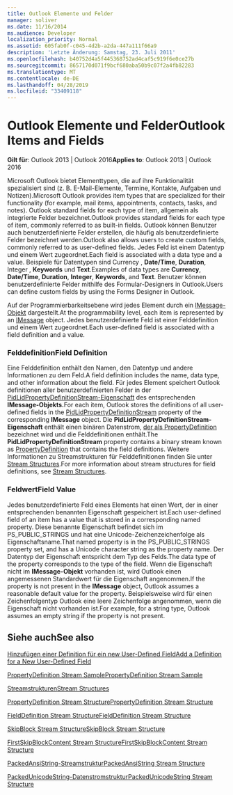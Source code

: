 ```yaml
---
title: Outlook Elemente und Felder
manager: soliver
ms.date: 11/16/2014
ms.audience: Developer
localization_priority: Normal
ms.assetid: 605fab0f-c045-4d2b-a2da-447a111f66a9
description: 'Letzte Änderung: Samstag, 23. Juli 2011'
ms.openlocfilehash: b40752d4a5f445368752ad4caf5c919f6e0ce27b
ms.sourcegitcommit: 8657170d071f9bcf680aba50b9c07f2a4fb82283
ms.translationtype: MT
ms.contentlocale: de-DE
ms.lasthandoff: 04/28/2019
ms.locfileid: "33409118"
---
```

# <a name="outlook-items-and-fields"></a><span data-ttu-id="08e5e-103">Outlook Elemente und Felder</span><span class="sxs-lookup"><span data-stu-id="08e5e-103">Outlook Items and Fields</span></span>

  
  
<span data-ttu-id="08e5e-104">**Gilt für**: Outlook 2013 | Outlook 2016</span><span class="sxs-lookup"><span data-stu-id="08e5e-104">**Applies to**: Outlook 2013 | Outlook 2016</span></span> 
  
<span data-ttu-id="08e5e-105">Microsoft Outlook bietet Elementtypen, die auf ihre Funktionalität spezialisiert sind (z. B. E-Mail-Elemente, Termine, Kontakte, Aufgaben und Notizen).</span><span class="sxs-lookup"><span data-stu-id="08e5e-105">Microsoft Outlook provides item types that are specialized for their functionality (for example, mail items, appointments, contacts, tasks, and notes).</span></span> <span data-ttu-id="08e5e-106">Outlook standard fields for each type of item, allgemein als integrierte Felder bezeichnet.</span><span class="sxs-lookup"><span data-stu-id="08e5e-106">Outlook provides standard fields for each type of item, commonly referred to as built-in fields.</span></span> <span data-ttu-id="08e5e-107">Outlook können Benutzer auch benutzerdefinierte Felder erstellen, die häufig als benutzerdefinierte Felder bezeichnet werden.</span><span class="sxs-lookup"><span data-stu-id="08e5e-107">Outlook also allows users to create custom fields, commonly referred to as user-defined fields.</span></span> <span data-ttu-id="08e5e-108">Jedes Feld ist einem Datentyp und einem Wert zugeordnet.</span><span class="sxs-lookup"><span data-stu-id="08e5e-108">Each field is associated with a data type and a value.</span></span> <span data-ttu-id="08e5e-109">Beispiele für Datentypen sind Currency ,  **Date/Time**,  **Duration**, Integer , **Keywords** und **Text**.</span><span class="sxs-lookup"><span data-stu-id="08e5e-109">Examples of data types are **Currency**, **Date/Time**, **Duration**, **Integer**, **Keywords**, and **Text**.</span></span> <span data-ttu-id="08e5e-110">Benutzer können benutzerdefinierte Felder mithilfe des Formular-Designers in Outlook.</span><span class="sxs-lookup"><span data-stu-id="08e5e-110">Users can define custom fields by using the Forms Designer in Outlook.</span></span>
  
<span data-ttu-id="08e5e-111">Auf der Programmierbarkeitsebene wird jedes Element durch ein [IMessage-Objekt](imessageimapiprop.md) dargestellt.</span><span class="sxs-lookup"><span data-stu-id="08e5e-111">At the programmability level, each item is represented by an [IMessage](imessageimapiprop.md) object.</span></span> <span data-ttu-id="08e5e-112">Jedes benutzerdefinierte Feld ist einer Felddefinition und einem Wert zugeordnet.</span><span class="sxs-lookup"><span data-stu-id="08e5e-112">Each user-defined field is associated with a field definition and a value.</span></span> 
  
### <a name="field-definition"></a><span data-ttu-id="08e5e-113">Felddefinition</span><span class="sxs-lookup"><span data-stu-id="08e5e-113">Field Definition</span></span>

<span data-ttu-id="08e5e-114">Eine Felddefinition enthält den Namen, den Datentyp und andere Informationen zu dem Feld.</span><span class="sxs-lookup"><span data-stu-id="08e5e-114">A field definition includes the name, data type, and other information about the field.</span></span> <span data-ttu-id="08e5e-115">Für jedes Element speichert Outlook definitionen aller benutzerdefinierten Felder in der [PidLidPropertyDefinitionStream-Eigenschaft](pidlidpropertydefinitionstream-canonical-property.md) des entsprechenden **IMessage-Objekts.**</span><span class="sxs-lookup"><span data-stu-id="08e5e-115">For each item, Outlook stores the definitions of all user-defined fields in the [PidLidPropertyDefinitionStream](pidlidpropertydefinitionstream-canonical-property.md) property of the corresponding **IMessage** object.</span></span> <span data-ttu-id="08e5e-116">Die **PidLidPropertyDefinitionStream-Eigenschaft** enthält einen binären Datenstrom, [der als PropertyDefinition](propertydefinition-stream-structure.md) bezeichnet wird und die Felddefinitionen enthält.</span><span class="sxs-lookup"><span data-stu-id="08e5e-116">The **PidLidPropertyDefinitionStream** property contains a binary stream known as [PropertyDefinition](propertydefinition-stream-structure.md) that contains the field definitions.</span></span> <span data-ttu-id="08e5e-117">Weitere Informationen zu Streamstrukturen für Felddefinitionen finden Sie unter [Stream Structures](stream-structures.md).</span><span class="sxs-lookup"><span data-stu-id="08e5e-117">For more information about stream structures for field definitions, see [Stream Structures](stream-structures.md).</span></span>
  
### <a name="field-value"></a><span data-ttu-id="08e5e-118">Feldwert</span><span class="sxs-lookup"><span data-stu-id="08e5e-118">Field Value</span></span>

<span data-ttu-id="08e5e-119">Jedes benutzerdefinierte Feld eines Elements hat einen Wert, der in einer entsprechenden benannten Eigenschaft gespeichert ist.</span><span class="sxs-lookup"><span data-stu-id="08e5e-119">Each user-defined field of an item has a value that is stored in a corresponding named property.</span></span> <span data-ttu-id="08e5e-120">Diese benannte Eigenschaft befindet sich im PS_PUBLIC_STRINGS und hat eine Unicode-Zeichenzeichenfolge als Eigenschaftsname.</span><span class="sxs-lookup"><span data-stu-id="08e5e-120">That named property is in the PS_PUBLIC_STRINGS property set, and has a Unicode character string as the property name.</span></span> <span data-ttu-id="08e5e-121">Der Datentyp der Eigenschaft entspricht dem Typ des Felds.</span><span class="sxs-lookup"><span data-stu-id="08e5e-121">The data type of the property corresponds to the type of the field.</span></span> <span data-ttu-id="08e5e-122">Wenn die Eigenschaft nicht im **IMessage-Objekt** vorhanden ist, wird Outlook einen angemessenen Standardwert für die Eigenschaft angenommen.</span><span class="sxs-lookup"><span data-stu-id="08e5e-122">If the property is not present in the **IMessage** object, Outlook assumes a reasonable default value for the property.</span></span> <span data-ttu-id="08e5e-123">Beispielsweise wird für einen Zeichenfolgentyp Outlook eine leere Zeichenfolge angenommen, wenn die Eigenschaft nicht vorhanden ist.</span><span class="sxs-lookup"><span data-stu-id="08e5e-123">For example, for a string type, Outlook assumes an empty string if the property is not present.</span></span> 
  
## <a name="see-also"></a><span data-ttu-id="08e5e-124">Siehe auch</span><span class="sxs-lookup"><span data-stu-id="08e5e-124">See also</span></span>



[<span data-ttu-id="08e5e-125">Hinzufügen einer Definition für ein new User-Defined Field</span><span class="sxs-lookup"><span data-stu-id="08e5e-125">Add a Definition for a New User-Defined Field</span></span>](how-to-add-a-definition-for-a-new-user-defined-field.md)
  
[<span data-ttu-id="08e5e-126">PropertyDefinition Stream Sample</span><span class="sxs-lookup"><span data-stu-id="08e5e-126">PropertyDefinition Stream Sample</span></span>](propertydefinition-stream-sample.md)
  
[<span data-ttu-id="08e5e-127">Streamstrukturen</span><span class="sxs-lookup"><span data-stu-id="08e5e-127">Stream Structures</span></span>](stream-structures.md)
  
[<span data-ttu-id="08e5e-128">PropertyDefinition Stream Structure</span><span class="sxs-lookup"><span data-stu-id="08e5e-128">PropertyDefinition Stream Structure</span></span>](propertydefinition-stream-structure.md)
  
[<span data-ttu-id="08e5e-129">FieldDefinition Stream Structure</span><span class="sxs-lookup"><span data-stu-id="08e5e-129">FieldDefinition Stream Structure</span></span>](fielddefinition-stream-structure.md)
  
[<span data-ttu-id="08e5e-130">SkipBlock Stream Structure</span><span class="sxs-lookup"><span data-stu-id="08e5e-130">SkipBlock Stream Structure</span></span>](skipblock-stream-structure.md)
  
[<span data-ttu-id="08e5e-131">FirstSkipBlockContent Stream Structure</span><span class="sxs-lookup"><span data-stu-id="08e5e-131">FirstSkipBlockContent Stream Structure</span></span>](firstskipblockcontent-stream-structure.md)
  
[<span data-ttu-id="08e5e-132">PackedAnsiString-Streamstruktur</span><span class="sxs-lookup"><span data-stu-id="08e5e-132">PackedAnsiString Stream Structure</span></span>](packedansistring-stream-structure.md)
  
[<span data-ttu-id="08e5e-133">PackedUnicodeString-Datenstromstruktur</span><span class="sxs-lookup"><span data-stu-id="08e5e-133">PackedUnicodeString Stream Structure</span></span>](packedunicodestring-stream-structure.md)

